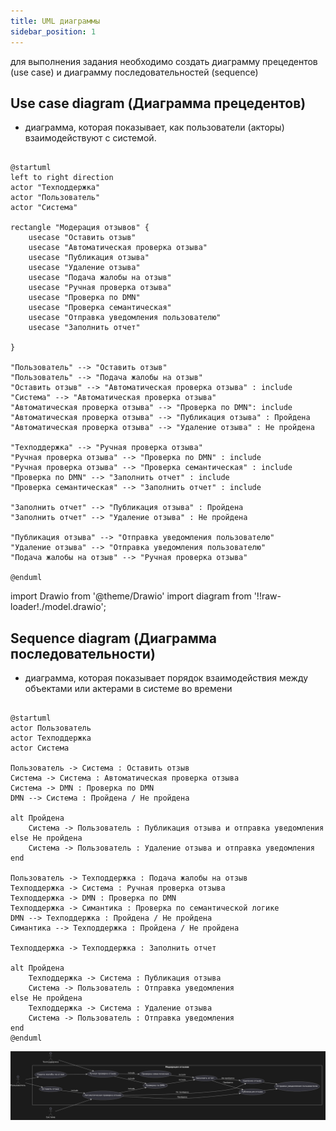 ```yaml
---
title: UML диаграммы
sidebar_position: 1
---
```


для выполнения задания необходимо создать диаграмму прецедентов (use case) и  диаграмму последовательностей (sequence) 

## Use case diagram (Диаграмма прецедентов)

- диаграмма, которая показывает, как пользователи (акторы) взаимодействуют с системой.

```plantuml

@startuml
left to right direction
actor "Техподдержка" 
actor "Пользователь" 
actor "Система" 

rectangle "Модерация отзывов" {
    usecase "Оставить отзыв"
    usecase "Автоматическая проверка отзыва"
    usecase "Публикация отзыва"
    usecase "Удаление отзыва"
    usecase "Подача жалобы на отзыв"
    usecase "Ручная проверка отзыва"
    usecase "Проверка по DMN"
    usecase "Проверка семантическая"
    usecase "Отправка уведомления пользователю"
    usecase "Заполнить отчет"

}

"Пользователь" --> "Оставить отзыв"
"Пользователь" --> "Подача жалобы на отзыв"
"Оставить отзыв" --> "Автоматическая проверка отзыва" : include
"Система" --> "Автоматическая проверка отзыва"
"Автоматическая проверка отзыва" --> "Проверка по DMN": include
"Автоматическая проверка отзыва" --> "Публикация отзыва" : Пройдена
"Автоматическая проверка отзыва" --> "Удаление отзыва" : Не пройдена

"Техподдержка" --> "Ручная проверка отзыва"
"Ручная проверка отзыва" --> "Проверка по DMN" : include
"Ручная проверка отзыва" --> "Проверка семантическая" : include
"Проверка по DMN" --> "Заполнить отчет" : include
"Проверка семантическая" --> "Заполнить отчет" : include

"Заполнить отчет" --> "Публикация отзыва" : Пройдена
"Заполнить отчет" --> "Удаление отзыва" : Не пройдена

"Публикация отзыва" --> "Отправка уведомления пользователю"
"Удаление отзыва" --> "Отправка уведомления пользователю"
"Подача жалобы на отзыв" --> "Ручная проверка отзыва"

@enduml
```

import Drawio from '@theme/Drawio'
import diagram from '!!raw-loader!./model.drawio';

<Drawio content={diagram} editable={false} />

## Sequence diagram (Диаграмма последовательности)

- диаграмма, которая показывает порядок взаимодействия между объектами или актерами в системе во времени

```plantuml

@startuml
actor Пользователь
actor Техподдержка
actor Система

Пользователь -> Система : Оставить отзыв
Система -> Система : Автоматическая проверка отзыва
Система -> DMN : Проверка по DMN
DMN --> Система : Пройдена / Не пройдена

alt Пройдена
    Система -> Пользователь : Публикация отзыва и отправка уведомления
else Не пройдена
    Система -> Пользователь : Удаление отзыва и отправка уведомления
end

Пользователь -> Техподдержка : Подача жалобы на отзыв
Техподдержка -> Система : Ручная проверка отзыва
Техподдержка -> DMN : Проверка по DMN
Техподдержка -> Симантика : Проверка по семантической логике
DMN --> Техподдержка : Пройдена / Не пройдена
Симантика --> Техподдержка : Пройдена / Не пройдена

Техподдержка -> Техподдержка : Заполнить отчет

alt Пройдена
    Техподдержка -> Система : Публикация отзыва
    Система -> Пользователь : Отправка уведомления
else Не пройдена
    Техподдержка -> Система : Удаление отзыва
    Система -> Пользователь : Отправка уведомления
end
@enduml
```

![image.png](image.png)
